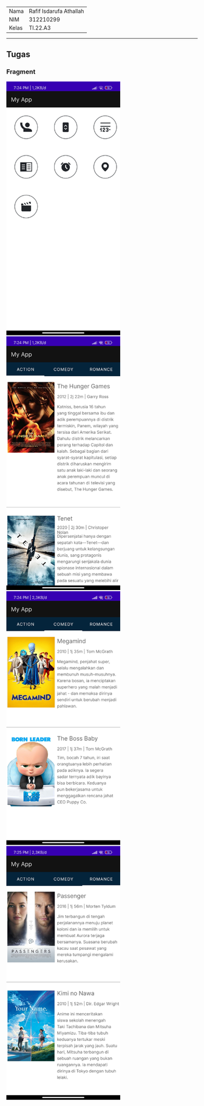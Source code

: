 <table>
    <tr>
        <td>Nama</td>
        <td>Rafif Isdarufa Athallah</td>
    </tr>
    <tr>
        <td>NIM</td>
        <td>312210299</td>
    </tr>
    <tr>
        <td>Kelas</td>
        <td>TI.22.A3</td>
    </tr>
</table>

---

## Tugas

### Fragment

<img src="img/Menu.jpg" alt="Menu" width="300">
<img src="img/Fragment%201.jpg" alt="Fragment 1" width="300">
<img src="img/Fragment%202.jpg" alt="Fragment 2" width="300">
<img src="img/Fragment%203.jpg" alt="Fragment 3" width="300">

